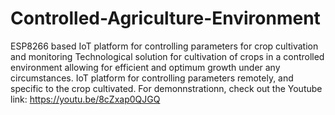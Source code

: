 # Controlled-Agriculture-Environment
ESP8266 based IoT platform for controlling parameters for crop cultivation and monitoring
Technological solution for cultivation of crops in a controlled environment allowing for efficient and optimum growth under any circumstances.
IoT platform for controlling parameters remotely, and specific to the crop cultivated.
For demonnstrationn, check out the Youtube link: https://youtu.be/8cZxap0QJGQ
